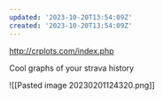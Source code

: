 ```yaml
---
updated: '2023-10-20T13:54:09Z'
created: '2023-10-20T13:54:09Z'
---
```

http://crplots.com/index.php

Cool graphs of your strava history

![[Pasted image 20230201124320.png]]